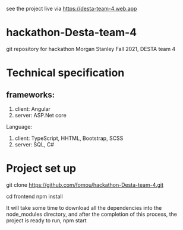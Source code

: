 see the project live via 
https://desta-team-4.web.app

# hackathon-Desta-team-4
git repository for hackathon Morgan Stanley Fall 2021, DESTA team 4

# Technical specification

## frameworks: 

1) client: Angular
2) server: ASP.Net core 

Language:
  1) client: TypeScript, HHTML, Bootstrap, SCSS
  2) server: SQL, C#
 
# Project set up

git clone https://github.com/fomou/hackathon-Desta-team-4.git

cd frontend
npm install

  It will take some time to download all the dependencies into the node_modules directory,
  and after the completion of this process, the project is ready to run, 
   npm start
